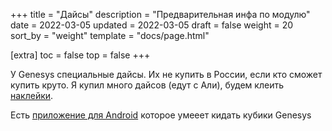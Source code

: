 +++
title = "Дайсы"
description = "Предварительная инфа по модулю"
date = 2022-03-05
updated = 2022-03-05
draft = false
weight = 20
sort_by = "weight"
template = "docs/page.html"

[extra]
toc = false
top = false
+++

У Genesys специальные дайсы. Их не купить в России, если кто сможет купить круто. Я купил много дайсов (едут с Али), будем клеить [наклейки](</files/dice-creation.zip>). 

Есть [приложение для Android](https://play.google.com/store/apps/details?id=fr.sevenpixels.dice) которое умееет кидать кубики Genesys